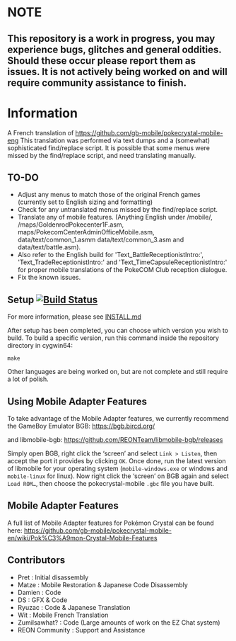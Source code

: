 # NOTE
## This repository is a work in progress, you may experience bugs, glitches and general oddities. Should these occur please report them as issues. It is not actively being worked on and will require community assistance to finish.

# Information
A French translation of https://github.com/gb-mobile/pokecrystal-mobile-eng
This translation was performed via text dumps and a (somewhat) sophisticated find/replace script.
It is possible that some menus were missed by the find/replace script, and need translating manually.


## TO-DO

- Adjust any menus to match those of the original French games (currently set to English sizing and formatting)
- Check for any untranslated menus missed by the find/replace script.
- Translate any of mobile features. (Anything English under /mobile/, /maps/GoldenrodPokecenter1F.asm, maps/PokecomCenterAdminOfficeMobile.asm, data/text/common_1.asmm data/text/common_3.asm and data/text/battle.asm).
- Also refer to the English build for 'Text_BattleReceptionistIntro:', 'Text_TradeReceptionistIntro:' and 'Text_TimeCapsuleReceptionistIntro:' for proper mobile translations of the PokeCOM Club reception dialogue.
- Fix the known issues.


## Setup [![Build Status][ci-badge]][ci]

For more information, please see [INSTALL.md](INSTALL.md)

After setup has been completed, you can choose which version you wish to build.
To build a specific version, run this command inside the repository directory in cygwin64:

`make`


Other languages are being worked on, but are not complete and still require a lot of polish.

## Using Mobile Adapter Features

To take advantage of the Mobile Adapter features, we currently recommend the GameBoy Emulator BGB:
https://bgb.bircd.org/

and libmobile-bgb:
https://github.com/REONTeam/libmobile-bgb/releases

Simply open BGB, right click the ‘screen’ and select `Link > Listen`, then accept the port it provides by clicking `OK`.
Once done, run the latest version of libmobile for your operating system (`mobile-windows.exe` or windows and `mobile-linux` for linux).
Now right click the ‘screen’ on BGB again and select `Load ROM…`, then choose the pokecrystal-mobile `.gbc` file you have built.

## Mobile Adapter Features

A full list of Mobile Adapter features for Pokémon Crystal can be found here:
https://github.com/gb-mobile/pokecrystal-mobile-en/wiki/Pok%C3%A9mon-Crystal-Mobile-Features

## Contributors

- Pret           : Initial disassembly
- Matze          : Mobile Restoration & Japanese Code Disassembly
- Damien         : Code
- DS             : GFX & Code
- Ryuzac         : Code & Japanese Translation
- Wit            : Mobile French Translation
- Zumilsawhat?   : Code (Large amounts of work on the EZ Chat system)
- REON Community : Support and Assistance

[ci]: https://github.com/pret/pokecrystal/actions
[ci-badge]: https://github.com/pret/pokecrystal/actions/workflows/main.yml/badge.svg
